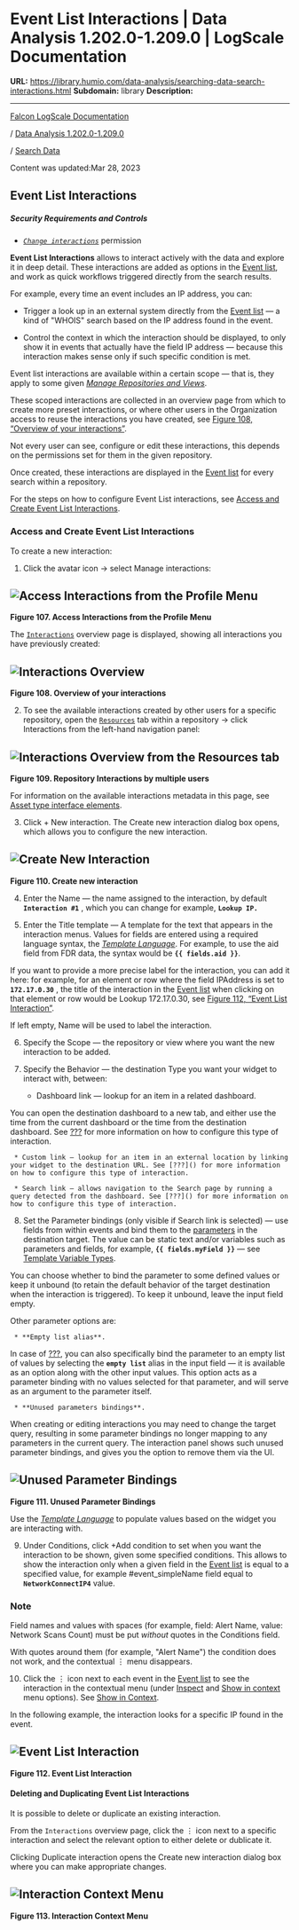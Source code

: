 # Event List Interactions | Data Analysis 1.202.0-1.209.0 | LogScale Documentation

**URL:** https://library.humio.com/data-analysis/searching-data-search-interactions.html
**Subdomain:** library
**Description:** 

---

[Falcon LogScale Documentation](https://library.humio.com)

/ [Data Analysis 1.202.0-1.209.0](data-analysis-docs.html)

/ [Search Data](searching-data.html)

Content was updated:Mar 28, 2023

## Event List Interactions

##### Security Requirements and Controls

  * [ _`Change interactions`_](https://library.humio.com/falcon-logscale-self-hosted/security-authorization-role-permissions.html#security-search-permissions-changeinteractions) permission




**Event List Interactions** allows to interact actively with the data and explore it in deep detail. These interactions are added as options in the [Event list](searching-data-changing-the-events-display.html "Display Results and Events"), and work as quick workflows triggered directly from the search results. 

For example, every time an event includes an IP address, you can: 

  * Trigger a look up in an external system directly from the [Event list](searching-data-changing-the-events-display.html "Display Results and Events") — a kind of "WHOIS" search based on the IP address found in the event. 

  * Control the context in which the interaction should be displayed, to only show it in events that actually have the field IP address — because this interaction makes sense only if such specific condition is met. 




Event list interactions are available within a certain scope — that is, they apply to some given [_Manage Repositories and Views_](repositories.html "Manage Repositories and Views"). 

These scoped interactions are collected in an overview page from which to create more preset interactions, or where other users in the Organization access to reuse the interactions you have created, see [Figure 108, “Overview of your interactions”](searching-data-search-interactions.html#figure_searching-data-search-interactions-create1 "Figure 108. Overview of your interactions"). 

Not every user can see, configure or edit these interactions, this depends on the permissions set for them in the given repository. 

Once created, these interactions are displayed in the [Event list](searching-data-changing-the-events-display.html "Display Results and Events") for every search within a repository. 

For the steps on how to configure Event List interactions, see [Access and Create Event List Interactions](searching-data-search-interactions.html#searching-data-search-interactions-create "Access and Create Event List Interactions"). 

### Access and Create Event List Interactions

To create a new interaction: 

  1. Click the avatar icon  → select Manage interactions: 

![Access Interactions from the Profile Menu](images/search-data/interactions-overview-profile-menu.png)  
---  
  
**Figure 107. Access Interactions from the Profile Menu**

  


The [`Interactions`](searching-data-field-interactions.html "Field Interactions") overview page is displayed, showing all interactions you have previously created: 

![Interactions Overview](images/search-data/interactions-overview.png)  
---  
  
**Figure 108. Overview of your interactions**

  

  2. To see the available interactions created by other users for a specific repository, open the [`Resources`](ui-repo-resources.html "Resources interface") tab within a repository → click Interactions from the left-hand navigation panel: 

![Interactions Overview from the Resources tab](images/search-data/interactions-overview-resources.png)  
---  
  
**Figure 109. Repository Interactions by multiple users**

  


For information on the available interactions metadata in this page, see [Asset type interface elements](ui-repo-resources-types.html "Asset type interface elements"). 

  3. Click \+ New interaction. The Create new interaction dialog box opens, which allows you to configure the new interaction. 

![Create New Interaction](images/search-data/create-new-event-interaction.png)  
---  
  
**Figure 110. Create new interaction**

  

  4. Enter the Name — the name assigned to the interaction, by default **`Interaction #1`** , which you can change for example, **`Lookup IP.`**

  5. Enter the Title template — A template for the text that appears in the interaction menus. Values for fields are entered using a required language syntax, the [_Template Language_](template-language.html "Template Language"). For example, to use the aid field from FDR data, the syntax would be **`{{ fields.aid }}`**. 

If you want to provide a more precise label for the interaction, you can add it here: for example, for an element or row where the field IPAddress is set to **`172.17.0.30`** , the title of the interaction in the [Event list](searching-data-changing-the-events-display.html "Display Results and Events") when clicking on that element or row would be Lookup 172.17.0.30, see [Figure 112, “Event List Interaction”](searching-data-search-interactions.html#figure_searching-data-search-interactions-create4 "Figure 112. Event List Interaction"). 

If left empty, Name will be used to label the interaction. 

  6. Specify the Scope — the repository or view where you want the new interaction to be added. 

  7. Specify the Behavior — the destination Type you want your widget to interact with, between: 

     * Dashboard link — lookup for an item in a related dashboard. 

You can open the destination dashboard to a new tab, and either use the time from the current dashboard or the time from the destination dashboard. See [???]() for more information on how to configure this type of interaction. 

     * Custom link — lookup for an item in an external location by linking your widget to the destination URL. See [???]() for more information on how to configure this type of interaction. 

     * Search link — allows navigation to the Search page by running a query detected from the dashboard. See [???]() for more information on how to configure this type of interaction. 

  8. Set the Parameter bindings (only visible if Search link is selected) — use fields from within events and bind them to the [parameters]() in the destination target. The value can be static text and/or variables such as parameters and fields, for example, **`{{ fields.myField }}`** — see [Template Variable Types](template-language-variables.html "Template Variable Types"). 

You can choose whether to bind the parameter to some defined values or keep it unbound (to retain the default behavior of the target destination when the interaction is triggered). To keep it unbound, leave the input field empty. 

Other parameter options are: 

     * **Empty list alias**. 

In case of [???](), you can also specifically bind the parameter to an empty list of values by selecting the **`empty list`** alias in the input field — it is available as an option along with the other input values. This option acts as a parameter binding with no values selected for that parameter, and will serve as an argument to the parameter itself. 

     * **Unused parameters bindings**. 

When creating or editing interactions you may need to change the target query, resulting in some parameter bindings no longer mapping to any parameters in the current query. The interaction panel shows such unused parameter bindings, and gives you the option to remove them via the UI. 

![Unused Parameter Bindings](images/dashboards/unused-bindings.png)  
---  
  
**Figure 111. Unused Parameter Bindings**

  


Use the [_Template Language_](template-language.html "Template Language") to populate values based on the widget you are interacting with. 

  9. Under Conditions, click +Add condition to set when you want the interaction to be shown, given some specified conditions. This allows to show the interaction only when a given field in the [Event list](searching-data-changing-the-events-display.html "Display Results and Events") is equal to a specified value, for example #event_simpleName field equal to **`NetworkConnectIP4`** value. 

### Note

Field names and values with spaces (for example, field: Alert Name, value: Network Scans Count) must be put _without_ quotes in the Conditions field. 

With quotes around them (for example, "Alert Name") the condition does not work, and the contextual ⋮ menu disappears. 

  10. Click the ⋮ icon next to each event in the [Event list](searching-data-changing-the-events-display.html "Display Results and Events") to see the interaction in the contextual menu (under [Inspect](searching-data-inspecting-events.html "Inspect Events") and [Show in context](searching-data-show-context.html "Show Events in Context") menu options). See [Show in Context](searching-data-show-context.html "Show Events in Context"). 




In the following example, the interaction looks for a specific IP found in the event. 

![Event List Interaction](images/search-data/event-list-interaction.png)  
---  
  
**Figure 112. Event List Interaction**

  


#### Deleting and Duplicating Event List Interactions

It is possible to delete or duplicate an existing interaction. 

From the `Interactions` overview page, click the ⋮ icon next to a specific interaction and select the relevant option to either delete or dublicate it. 

Clicking Duplicate interaction opens the Create new interaction dialog box where you can make appropriate changes. 

![Interaction Context Menu](images/search-data/event-list-interaction-menu.png)  
---  
  
**Figure 113. Interaction Context Menu**
